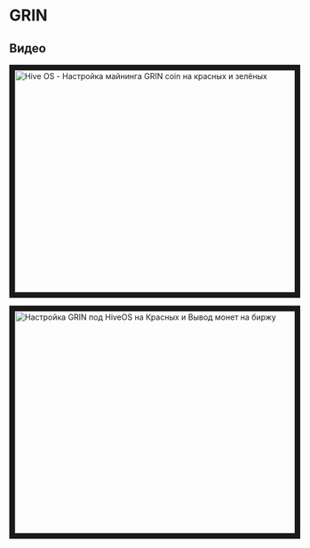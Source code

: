 # GRIN

## Видео

<a href="http://www.youtube.com/watch?feature=player_embedded&v=FjJlpJdrhu4
" target="_blank"><img src="http://img.youtube.com/vi/DyQbj45Hfvs/0.jpg"
alt="Hive OS - Настройка майнинга GRIN coin на красных и зелёных" width="630" height="400" border="10" /></a>

<a href="http://www.youtube.com/watch?feature=player_embedded&v=QVd1XiF0IPc
" target="_blank"><img src="http://img.youtube.com/vi/DyQbj45Hfvs/0.jpg"
alt="Настройка GRIN под HiveOS на Красных и Вывод монет на биржу" width="630" height="400" border="10" /></a>
